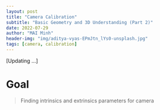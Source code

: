 ```yaml
---
layout: post
title: "Camera Calibration"
subtitle: "Basic Geometry and 3D Understanding (Part 2)"
date: 2022-07-29
author: "MAI Minh"
header-img: "img/aditya-vyas-EPmJtn_lYs0-unsplash.jpg"
tags: [camera, calibration]
---
```


[Updating ...]

# Goal

> Finding intrinsics and extrinsics parameters for camera
